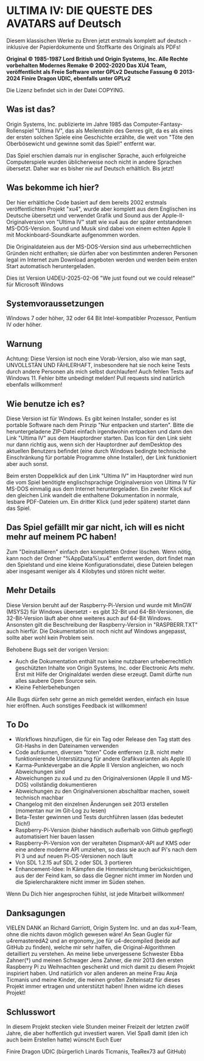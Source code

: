 ﻿# ULTIMA IV: DIE QUESTE DES AVATARS auf Deutsch

Diesem klassischen Werke zu Ehren jetzt erstmals komplett auf deutsch - inklusive der Papierdokumente und Stoffkarte des Originals als PDFs!

**Original © 1985-1987 Lord British und Origin Systems, Inc. Alle Rechte vorbehalten**
**Modernes Remake © 2002-2020 Das XU4 Team, veröffentlicht als Freie Software unter GPLv2**
**Deutsche Fassung © 2013-2024 Finire Dragon UDIC, ebenfalls unter GPLv2**

Die Lizenz befindet sich in der Datei COPYING.

## Was ist das?

Origin Systems, Inc. publizierte im Jahre 1985 das Computer-Fantasy-Rollenspiel "Ultima IV", das als Meilenstein des Genres gilt,
da es als eines der ersten solchen Spiele eine Geschichte erzählte, die weit von "Töte den Oberbösewicht und gewinne somit das Spiel!" entfernt war.

Das Spiel erschien damals nur in englischer Sprache, auch erfolgreiche Computerspiele wurden üblicherweise noch nicht in andere Sprachen übersetzt. Daher war es bisher nie auf Deutsch erhältlich. Bis jetzt!

## Was bekomme ich hier?

Der hier erhältliche Code basiert auf dem bereits 2002 erstmals veröffentlichten Projekt "xu4", wurde aber komplett aus dem Englischen ins Deutsche übersetzt und verwendet Grafik und Sound aus der Apple-II-Originalversion von "Ultima IV"
statt wie xu4 aus der später entstandenen MS-DOS-Version. Sound und Musik sind dabei von einem echten Apple II mit Mockinboard-Soundkarte aufgenommen worden.

Die Originaldateien aus der MS-DOS-Version sind aus urheberrechtlichen Gründen nicht enthalten; sie dürfen aber von bestimmten anderen Personen legal im Internet zum Download angeboten werden und werden beim ersten Start automatisch heruntergeladen.

Dies ist Version U4DEU-2025-02-06 "We just found out we could release!" für Microsoft Windows

## Systemvoraussetzungen

Windows 7 oder höher, 32 oder 64 Bit Intel-kompatibler Prozessor, Pentium IV oder höher.

## Warnung

Achtung: Diese Version ist noch eine Vorab-Version, also wie man sagt, UNVOLLSTÄN UND FÄHLERHAFT, insbesondere hat sie noch keine Tests durch andere Personen als mich selbst durchlaufen! Auch fehlen Tests auf Windows 11.
Fehler bitte unbedingt melden! Pull requests sind natürlich ebenfalls willkommen!

## Wie benutze ich es?

Diese Version ist für Windows. Es gibt keinen Installer, sonder es ist portable Software nach dem Prinzip "Nur entpacken und starten". Bitte die heruntergeladene ZIP-Datei
einfach irgendwohin entpacken und dann den Link "Ultima IV" aus dem Hauptordner
starten. Das Icon für den Link sieht nur dann richtig aus, wenn sich der
Hauptordner auf demDesktop des aktuellen Benutzers befindet (eine durch Windows bedingte technische Einschränkung für portable Programme ohne Installer), der Link funktioniert aber
auch sonst.

Beim ersten Doppelklick auf den Link "Ultima IV" im Hauptordner wird nun die
vom Spiel benötigte englischsprachige Originalversion von Ultima IV
für MS-DOS einmalig aus dem Internet heruntergeladen. Ein zweiter Klick auf
den gleichen Link wandelt die enthaltene Dokumentation in normale, lesbare PDF-Dateien um.
Ein dritter Klick (und jeder spätere) startet dann das Spiel.

## Das Spiel gefällt mir gar nicht, ich will es nicht mehr auf meinem PC haben!

Zum "Deinstallieren" einfach den kompletten Ordner löschen. Wenn nötig, kann
noch der Ordner "%AppData%\xu4" entfernt werden, dort findet man den
Spielstand und eine kleine Konfigurationsdatei, diese Dateien belegen
aber insgesamt weniger als 4 Kilobytes und stören nicht weiter.

## Mehr Details

Diese Version beruht auf der Raspberry-Pi-Version und wurde mit MinGW (MSYS2) für Windows übersetzt - es gibt 32-Bit
und 64-Bit-Versionen, die 32-Bit-Version läuft aber ohne weiteres auch auf 64-Bit Windows. Ansonsten gilt die Beschreibung
der Raspberry-Version in "RASPBERR.TXT" auch hierfür. Die Dokumentation ist noch nicht auf Windows
angepasst, sollte aber wohl kein Problem sein.

Behobene Bugs seit der vorigen Version:
- Auch die Dokumentation enthält nun keine nutzbaren urheberrechtlich geschützten Inhalte von Origin Systems, Inc. oder Electronic Arts mehr. Erst mit Hilfe der Originaldatei werden diese erzeugt. Damit dürfte nun alles saubere Open Source sein.
- Kleine Fehlerbehebungen

Alle Bugs dürfen sehr gerne an mich gemeldet werden, einfach ein Issue hier eröffnen.
Auch sonstiges Feedback ist willkommen!

## To Do
- Workflows hinzufügen, die für ein Tag oder Release den Tag statt des Git-Hashs in den Dateinamen verwenden
- Code aufräumen, diversen "toten" Code entfernen (z.B. nicht mehr funktionierende Unterstützung für andere Grafikvarianten als Apple II)
- Karma-Punktevergabe an die Apple II Version angleichen, wo noch Abweichungen sind
- Abweichungen zu xu4 und zu den Originalversionen (Apple II und MS-DOS) vollständig dokumentieren
- Abweichungen zu den Originalversionen abschaltbar machen, soweit technisch machbar
- Changelog mit den einzelnen Änderungen seit 2013 erstellen (momentan nur im Git-Log zu lesen)
- Beta-Tester gewinnen und Tests durchführen lassen (das bedeutet Dich!)
- Raspberry-Pi-Version (bisher händisch außerhalb von Github gepflegt) automatisiert hier bauen lassen
- Raspberry-Pi-Version von der veralteten DispmanX-API auf KMS oder eine andere moderne API umziehen, so dass sie auch auf Pi's nach dem Pi 3 und auf neuen Pi-OS-Versionen noch läuft
- Von SDL 1.2.15 auf SDL 2 oder SDL 3 portieren
- Enhancement-Idee: In Kämpfen die Himmelsrichtung berücksichtigen, aus der der Feind kam, so dass die Gegner nicht immer im Norden und die Spielercharaktere nicht immer im Süden stehen.

Wenn Du Dich hier angesprochen fühlst, ist jede Mitarbeit willkommen!

## Danksagungen

VIELEN DANK an Richard Garriott, Origin System Inc. und an das xu4-Team, ohne
die nichts davon möglich gewesen wäre! An Sean Gugler für u4remasteredA2 und
an ergonomy_joe für u4-decompiled (beide auf GitHub zu finden), welche mir
sehr halfen, die Original-Algorithmen detailliert zu verstehen.
An meine liebe unvergessene Schwester Ebba Zahner(†) und meinen Schwager Jens
Zahner, die mir 2013 den ersten Raspberry Pi zu Weihnachten geschenkt und mich
damit zu diesem Projekt inspiriert haben. Und natürlich vor allen anderen an
meine Frau Anja Ticmanis und meine Kinder,
die meinen großen Zeiteinsatz für dieses Projekt immer ertragen und
unterstützt haben! Ihnen widme ich dieses Projekt!

## Schlusswort

In diesem Projekt stecken viele Stunden meiner Freizeit der letzten zwölf
Jahre, die aber hoffentlich gut investiert waren. Viel Spaß damit (den ich
auch beim Erstellen hatte) wünscht Euch Euer

Finire Dragon UDIC (bürgerlich Linards Ticmanis, TeaRex73 auf GitHub)
